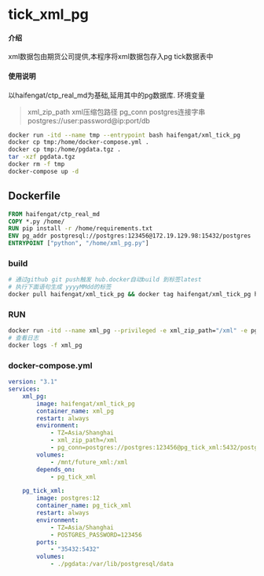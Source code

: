 # tick_xml_pg

#### 介绍
xml数据包由期货公司提供,本程序将xml数据包存入pg tick数据表中


#### 使用说明
以haifengat/ctp_real_md为基础,延用其中的pg数据库.
环境变量
> xml_zip_path
  xml压缩包路径
> pg_conn
  postgres连接字串 postgres://user:password@ip:port/db

```bash
docker run -itd --name tmp --entrypoint bash haifengat/xml_tick_pg
docker cp tmp:/home/docker-compose.yml .
docker cp tmp:/home/pgdata.tgz .
tar -xzf pgdata.tgz
docker rm -f tmp
docker-compose up -d
```

## Dockerfile
```dockerfile
FROM haifengat/ctp_real_md
COPY *.py /home/
RUN pip install -r /home/requirements.txt
ENV pg_addr postgresql://postgres:123456@172.19.129.98:15432/postgres
ENTRYPOINT ["python", "/home/xml_pg.py"]
```

### build
```bash
# 通过github git push触发 hub.docker自动build 到标签latest
# 执行下面语句生成 yyyyMMdd的标签
docker pull haifengat/xml_tick_pg && docker tag haifengat/xml_tick_pg haifengat/xml_tick_pg:`date +%Y%m%d` && docker push haifengat/xml_tick_pg:`date +%Y%m%d`
```

### RUN
```bash
docker run -itd --name xml_pg --privileged -e xml_zip_path="/xml" -e pg_addr="postgresql://user:pwd@pg_server_ip:5432/postgres" -v ${宿主xml文件路径}:/xml/ haifengat/xml_tick_pg
# 查看日志
docker logs -f xml_pg
```

### docker-compose.yml
```yaml
version: "3.1"
services:
    xml_pg:
        image: haifengat/xml_tick_pg
        container_name: xml_pg
        restart: always
        environment:
            - TZ=Asia/Shanghai
            - xml_zip_path=/xml
            - pg_conn=postgres://postgres:123456@pg_tick_xml:5432/postgres
        volumes:
            - /mnt/future_xml:/xml
        depends_on:
            - pg_tick_xml

    pg_tick_xml:
        image: postgres:12
        container_name: pg_tick_xml
        restart: always
        environment:
            - TZ=Asia/Shanghai
            - POSTGRES_PASSWORD=123456
        ports:
            - "35432:5432"
        volumes:
            - ./pgdata:/var/lib/postgresql/data

```
